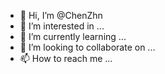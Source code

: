 - 👋 Hi, I’m @ChenZhn
- 👀 I’m interested in ...
- 🌱 I’m currently learning ...
- 💞️ I’m looking to collaborate on ...
- 📫 How to reach me ...

<!---
ChenZhn/ChenZhn is a ✨ special ✨ repository because its `README.md` (this file) appears on your GitHub profile.
You can click the Preview link to take a look at your changes.
--->
